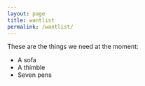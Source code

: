 ```yaml
---
layout: page
title: wantlist
permalink: /wantlist/
---
```

These are the things we need at the moment:

- A sofa
- A thimble
- Seven pens
